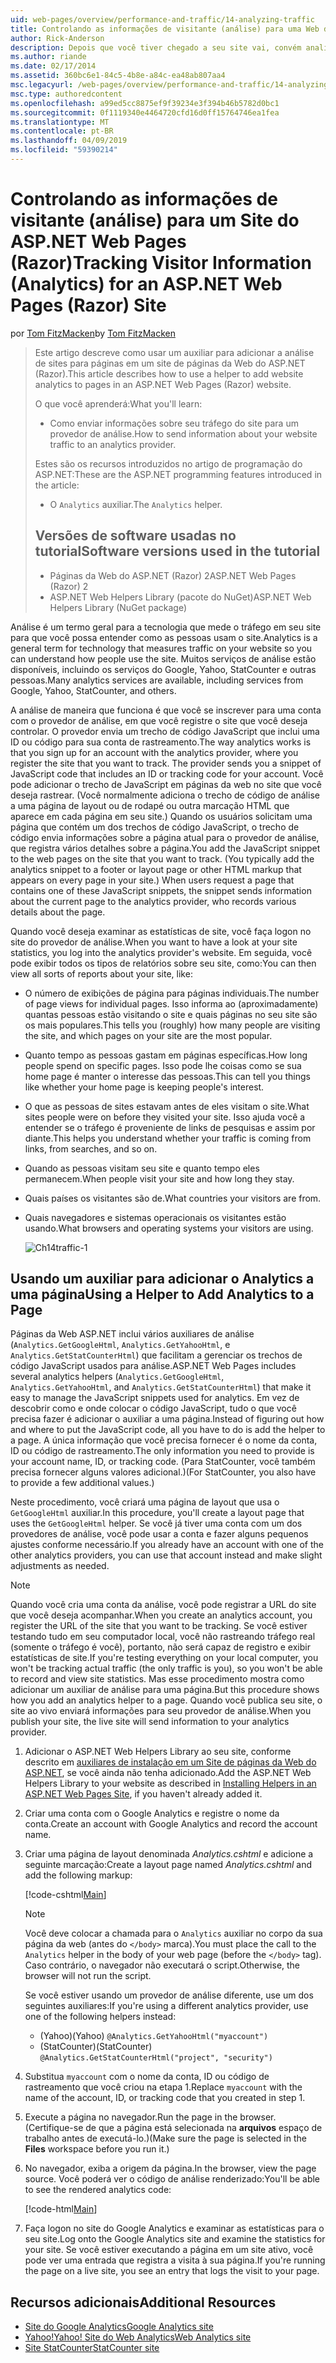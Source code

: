 ```yaml
---
uid: web-pages/overview/performance-and-traffic/14-analyzing-traffic
title: Controlando as informações de visitante (análise) para uma Web do ASP.NET (Razor) sites de páginas para | Microsoft Docs
author: Rick-Anderson
description: Depois que você tiver chegado a seu site vai, convém analisar o tráfego do site.
ms.author: riande
ms.date: 02/17/2014
ms.assetid: 360bc6e1-84c5-4b8e-a84c-ea48ab807aa4
msc.legacyurl: /web-pages/overview/performance-and-traffic/14-analyzing-traffic
msc.type: authoredcontent
ms.openlocfilehash: a99ed5cc8875ef9f39234e3f394b46b5782d0bc1
ms.sourcegitcommit: 0f1119340e4464720cfd16d0ff15764746ea1fea
ms.translationtype: MT
ms.contentlocale: pt-BR
ms.lasthandoff: 04/09/2019
ms.locfileid: "59390214"
---
```

# <a name="tracking-visitor-information-analytics-for-an-aspnet-web-pages-razor-site"></a><span data-ttu-id="af40b-103">Controlando as informações de visitante (análise) para um Site do ASP.NET Web Pages (Razor)</span><span class="sxs-lookup"><span data-stu-id="af40b-103">Tracking Visitor Information (Analytics) for an ASP.NET Web Pages (Razor) Site</span></span>

<span data-ttu-id="af40b-104">por [Tom FitzMacken](https://github.com/tfitzmac)</span><span class="sxs-lookup"><span data-stu-id="af40b-104">by [Tom FitzMacken](https://github.com/tfitzmac)</span></span>

> <span data-ttu-id="af40b-105">Este artigo descreve como usar um auxiliar para adicionar a análise de sites para páginas em um site de páginas da Web do ASP.NET (Razor).</span><span class="sxs-lookup"><span data-stu-id="af40b-105">This article describes how to use a helper to add website analytics to pages in an ASP.NET Web Pages (Razor) website.</span></span>
> 
> <span data-ttu-id="af40b-106">O que você aprenderá:</span><span class="sxs-lookup"><span data-stu-id="af40b-106">What you'll learn:</span></span>
> 
> - <span data-ttu-id="af40b-107">Como enviar informações sobre seu tráfego do site para um provedor de análise.</span><span class="sxs-lookup"><span data-stu-id="af40b-107">How to send information about your website traffic to an analytics provider.</span></span>
> 
> <span data-ttu-id="af40b-108">Estes são os recursos introduzidos no artigo de programação do ASP.NET:</span><span class="sxs-lookup"><span data-stu-id="af40b-108">These are the ASP.NET programming features introduced in the article:</span></span>
> 
> - <span data-ttu-id="af40b-109">O `Analytics` auxiliar.</span><span class="sxs-lookup"><span data-stu-id="af40b-109">The `Analytics` helper.</span></span>
>   
> 
> ## <a name="software-versions-used-in-the-tutorial"></a><span data-ttu-id="af40b-110">Versões de software usadas no tutorial</span><span class="sxs-lookup"><span data-stu-id="af40b-110">Software versions used in the tutorial</span></span>
> 
> 
> - <span data-ttu-id="af40b-111">Páginas da Web do ASP.NET (Razor) 2</span><span class="sxs-lookup"><span data-stu-id="af40b-111">ASP.NET Web Pages (Razor) 2</span></span>
> - <span data-ttu-id="af40b-112">ASP.NET Web Helpers Library (pacote do NuGet)</span><span class="sxs-lookup"><span data-stu-id="af40b-112">ASP.NET Web Helpers Library (NuGet package)</span></span>


<span data-ttu-id="af40b-113">Análise é um termo geral para a tecnologia que mede o tráfego em seu site para que você possa entender como as pessoas usam o site.</span><span class="sxs-lookup"><span data-stu-id="af40b-113">Analytics is a general term for technology that measures traffic on your website so you can understand how people use the site.</span></span> <span data-ttu-id="af40b-114">Muitos serviços de análise estão disponíveis, incluindo os serviços do Google, Yahoo, StatCounter e outras pessoas.</span><span class="sxs-lookup"><span data-stu-id="af40b-114">Many analytics services are available, including services from Google, Yahoo, StatCounter, and others.</span></span>

<span data-ttu-id="af40b-115">A análise de maneira que funciona é que você se inscrever para uma conta com o provedor de análise, em que você registre o site que você deseja controlar. O provedor envia um trecho de código JavaScript que inclui uma ID ou código para sua conta de rastreamento.</span><span class="sxs-lookup"><span data-stu-id="af40b-115">The way analytics works is that you sign up for an account with the analytics provider, where you register the site that you want to track. The provider sends you a snippet of JavaScript code that includes an ID or tracking code for your account.</span></span> <span data-ttu-id="af40b-116">Você pode adicionar o trecho de JavaScript em páginas da web no site que você deseja rastrear. (Você normalmente adiciona o trecho de código de análise a uma página de layout ou de rodapé ou outra marcação HTML que aparece em cada página em seu site.) Quando os usuários solicitam uma página que contém um dos trechos de código JavaScript, o trecho de código envia informações sobre a página atual para o provedor de análise, que registra vários detalhes sobre a página.</span><span class="sxs-lookup"><span data-stu-id="af40b-116">You add the JavaScript snippet to the web pages on the site that you want to track. (You typically add the analytics snippet to a footer or layout page or other HTML markup that appears on every page in your site.) When users request a page that contains one of these JavaScript snippets, the snippet sends information about the current page to the analytics provider, who records various details about the page.</span></span>

<span data-ttu-id="af40b-117">Quando você deseja examinar as estatísticas de site, você faça logon no site do provedor de análise.</span><span class="sxs-lookup"><span data-stu-id="af40b-117">When you want to have a look at your site statistics, you log into the analytics provider's website.</span></span> <span data-ttu-id="af40b-118">Em seguida, você pode exibir todos os tipos de relatórios sobre seu site, como:</span><span class="sxs-lookup"><span data-stu-id="af40b-118">You can then view all sorts of reports about your site, like:</span></span>

- <span data-ttu-id="af40b-119">O número de exibições de página para páginas individuais.</span><span class="sxs-lookup"><span data-stu-id="af40b-119">The number of page views for individual pages.</span></span> <span data-ttu-id="af40b-120">Isso informa ao (aproximadamente) quantas pessoas estão visitando o site e quais páginas no seu site são os mais populares.</span><span class="sxs-lookup"><span data-stu-id="af40b-120">This tells you (roughly) how many people are visiting the site, and which pages on your site are the most popular.</span></span>
- <span data-ttu-id="af40b-121">Quanto tempo as pessoas gastam em páginas específicas.</span><span class="sxs-lookup"><span data-stu-id="af40b-121">How long people spend on specific pages.</span></span> <span data-ttu-id="af40b-122">Isso pode lhe coisas como se sua home page é manter o interesse das pessoas.</span><span class="sxs-lookup"><span data-stu-id="af40b-122">This can tell you things like whether your home page is keeping people's interest.</span></span>
- <span data-ttu-id="af40b-123">O que as pessoas de sites estavam antes de eles visitam o site.</span><span class="sxs-lookup"><span data-stu-id="af40b-123">What sites people were on before they visited your site.</span></span> <span data-ttu-id="af40b-124">Isso ajuda você a entender se o tráfego é proveniente de links de pesquisas e assim por diante.</span><span class="sxs-lookup"><span data-stu-id="af40b-124">This helps you understand whether your traffic is coming from links, from searches, and so on.</span></span>
- <span data-ttu-id="af40b-125">Quando as pessoas visitam seu site e quanto tempo eles permanecem.</span><span class="sxs-lookup"><span data-stu-id="af40b-125">When people visit your site and how long they stay.</span></span>
- <span data-ttu-id="af40b-126">Quais países os visitantes são de.</span><span class="sxs-lookup"><span data-stu-id="af40b-126">What countries your visitors are from.</span></span>
- <span data-ttu-id="af40b-127">Quais navegadores e sistemas operacionais os visitantes estão usando.</span><span class="sxs-lookup"><span data-stu-id="af40b-127">What browsers and operating systems your visitors are using.</span></span>

    ![Ch14traffic-1](14-analyzing-traffic/_static/image1.jpg)

## <a name="using-a-helper-to-add-analytics-to-a-page"></a><span data-ttu-id="af40b-129">Usando um auxiliar para adicionar o Analytics a uma página</span><span class="sxs-lookup"><span data-stu-id="af40b-129">Using a Helper to Add Analytics to a Page</span></span>

<span data-ttu-id="af40b-130">Páginas da Web ASP.NET inclui vários auxiliares de análise (`Analytics.GetGoogleHtml`, `Analytics.GetYahooHtml`, e `Analytics.GetStatCounterHtml`) que facilitam a gerenciar os trechos de código JavaScript usados para análise.</span><span class="sxs-lookup"><span data-stu-id="af40b-130">ASP.NET Web Pages includes several analytics helpers (`Analytics.GetGoogleHtml`, `Analytics.GetYahooHtml`, and `Analytics.GetStatCounterHtml`) that make it easy to manage the JavaScript snippets used for analytics.</span></span> <span data-ttu-id="af40b-131">Em vez de descobrir como e onde colocar o código JavaScript, tudo o que você precisa fazer é adicionar o auxiliar a uma página.</span><span class="sxs-lookup"><span data-stu-id="af40b-131">Instead of figuring out how and where to put the JavaScript code, all you have to do is add the helper to a page.</span></span> <span data-ttu-id="af40b-132">A única informação que você precisa fornecer é o nome da conta, ID ou código de rastreamento.</span><span class="sxs-lookup"><span data-stu-id="af40b-132">The only information you need to provide is your account name, ID, or tracking code.</span></span> <span data-ttu-id="af40b-133">(Para StatCounter, você também precisa fornecer alguns valores adicional.)</span><span class="sxs-lookup"><span data-stu-id="af40b-133">(For StatCounter, you also have to provide a few additional values.)</span></span>

<span data-ttu-id="af40b-134">Neste procedimento, você criará uma página de layout que usa o `GetGoogleHtml` auxiliar.</span><span class="sxs-lookup"><span data-stu-id="af40b-134">In this procedure, you'll create a layout page that uses the `GetGoogleHtml` helper.</span></span> <span data-ttu-id="af40b-135">Se você já tiver uma conta com um dos provedores de análise, você pode usar a conta e fazer alguns pequenos ajustes conforme necessário.</span><span class="sxs-lookup"><span data-stu-id="af40b-135">If you already have an account with one of the other analytics providers, you can use that account instead and make slight adjustments as needed.</span></span>

> [!NOTE]
> <span data-ttu-id="af40b-136">Quando você cria uma conta da análise, você pode registrar a URL do site que você deseja acompanhar.</span><span class="sxs-lookup"><span data-stu-id="af40b-136">When you create an analytics account, you register the URL of the site that you want to be tracking.</span></span> <span data-ttu-id="af40b-137">Se você estiver testando tudo em seu computador local, você não rastreando tráfego real (somente o tráfego é você), portanto, não será capaz de registro e exibir estatísticas de site.</span><span class="sxs-lookup"><span data-stu-id="af40b-137">If you're testing everything on your local computer, you won't be tracking actual traffic (the only traffic is you), so you won't be able to record and view site statistics.</span></span> <span data-ttu-id="af40b-138">Mas esse procedimento mostra como adicionar um auxiliar de análise para uma página.</span><span class="sxs-lookup"><span data-stu-id="af40b-138">But this procedure shows how you add an analytics helper to a page.</span></span> <span data-ttu-id="af40b-139">Quando você publica seu site, o site ao vivo enviará informações para seu provedor de análise.</span><span class="sxs-lookup"><span data-stu-id="af40b-139">When you publish your site, the live site will send information to your analytics provider.</span></span>


1. <span data-ttu-id="af40b-140">Adicionar o ASP.NET Web Helpers Library ao seu site, conforme descrito em [auxiliares de instalação em um Site de páginas da Web do ASP.NET](https://go.microsoft.com/fwlink/?LinkId=252372), se você ainda não tenha adicionado.</span><span class="sxs-lookup"><span data-stu-id="af40b-140">Add the ASP.NET Web Helpers Library to your website as described in [Installing Helpers in an ASP.NET Web Pages Site](https://go.microsoft.com/fwlink/?LinkId=252372), if you haven't already added it.</span></span>
2. <span data-ttu-id="af40b-141">Criar uma conta com o Google Analytics e registre o nome da conta.</span><span class="sxs-lookup"><span data-stu-id="af40b-141">Create an account with Google Analytics and record the account name.</span></span>
3. <span data-ttu-id="af40b-142">Criar uma página de layout denominada *Analytics.cshtml* e adicione a seguinte marcação:</span><span class="sxs-lookup"><span data-stu-id="af40b-142">Create a layout page named *Analytics.cshtml* and add the following markup:</span></span>

    [!code-cshtml[Main](14-analyzing-traffic/samples/sample1.cshtml)]

    > [!NOTE]
    > <span data-ttu-id="af40b-143">Você deve colocar a chamada para o `Analytics` auxiliar no corpo da sua página da web (antes do `</body>` marca).</span><span class="sxs-lookup"><span data-stu-id="af40b-143">You must place the call to the `Analytics` helper in the body of your web page (before the `</body>` tag).</span></span> <span data-ttu-id="af40b-144">Caso contrário, o navegador não executará o script.</span><span class="sxs-lookup"><span data-stu-id="af40b-144">Otherwise, the browser will not run the script.</span></span>

    <span data-ttu-id="af40b-145">Se você estiver usando um provedor de análise diferente, use um dos seguintes auxiliares:</span><span class="sxs-lookup"><span data-stu-id="af40b-145">If you're using a different analytics provider, use one of the following helpers instead:</span></span>

    - <span data-ttu-id="af40b-146">(Yahoo)</span><span class="sxs-lookup"><span data-stu-id="af40b-146">(Yahoo)</span></span> `@Analytics.GetYahooHtml("myaccount")`
    - <span data-ttu-id="af40b-147">(StatCounter)</span><span class="sxs-lookup"><span data-stu-id="af40b-147">(StatCounter)</span></span> `@Analytics.GetStatCounterHtml("project", "security")`
4. <span data-ttu-id="af40b-148">Substitua `myaccount` com o nome da conta, ID ou código de rastreamento que você criou na etapa 1.</span><span class="sxs-lookup"><span data-stu-id="af40b-148">Replace `myaccount` with the name of the account, ID, or tracking code that you created in step 1.</span></span>
5. <span data-ttu-id="af40b-149">Execute a página no navegador.</span><span class="sxs-lookup"><span data-stu-id="af40b-149">Run the page in the browser.</span></span> <span data-ttu-id="af40b-150">(Certifique-se de que a página está selecionada na **arquivos** espaço de trabalho antes de executá-lo.)</span><span class="sxs-lookup"><span data-stu-id="af40b-150">(Make sure the page is selected in the **Files** workspace before you run it.)</span></span>
6. <span data-ttu-id="af40b-151">No navegador, exiba a origem da página.</span><span class="sxs-lookup"><span data-stu-id="af40b-151">In the browser, view the page source.</span></span> <span data-ttu-id="af40b-152">Você poderá ver o código de análise renderizado:</span><span class="sxs-lookup"><span data-stu-id="af40b-152">You'll be able to see the rendered analytics code:</span></span>

    [!code-html[Main](14-analyzing-traffic/samples/sample2.html)]
7. <span data-ttu-id="af40b-153">Faça logon no site do Google Analytics e examinar as estatísticas para o seu site.</span><span class="sxs-lookup"><span data-stu-id="af40b-153">Log onto the Google Analytics site and examine the statistics for your site.</span></span> <span data-ttu-id="af40b-154">Se você estiver executando a página em um site ativo, você pode ver uma entrada que registra a visita à sua página.</span><span class="sxs-lookup"><span data-stu-id="af40b-154">If you're running the page on a live site, you see an entry that logs the visit to your page.</span></span>

<a id="Additional_Resources"></a>
## <a name="additional-resources"></a><span data-ttu-id="af40b-155">Recursos adicionais</span><span class="sxs-lookup"><span data-stu-id="af40b-155">Additional Resources</span></span>

- [<span data-ttu-id="af40b-156">Site do Google Analytics</span><span class="sxs-lookup"><span data-stu-id="af40b-156">Google Analytics site</span></span>](https://www.google.com/analytics/)
- [<span data-ttu-id="af40b-157">Yahoo!</span><span class="sxs-lookup"><span data-stu-id="af40b-157">Yahoo!</span></span> <span data-ttu-id="af40b-158">Site do Web Analytics</span><span class="sxs-lookup"><span data-stu-id="af40b-158">Web Analytics site</span></span>](http://help.yahoo.com/l/us/yahoo/ywa/)
- [<span data-ttu-id="af40b-159">Site StatCounter</span><span class="sxs-lookup"><span data-stu-id="af40b-159">StatCounter site</span></span>](http://statcounter.com/)
